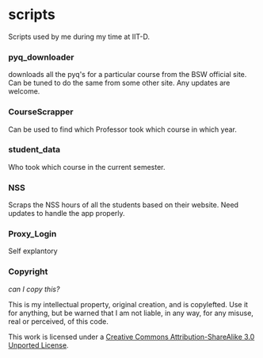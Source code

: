 # scripts

Scripts used by me during my time at IIT-D.
### pyq_downloader
downloads all the pyq's for a particular course from the BSW official site. Can be tuned to do the same from some other site. Any updates are welcome.
### CourseScrapper
Can be used to find which Professor took which course in which year.
### student_data
Who took which course in the current semester.
### NSS
Scraps the NSS hours of all the students based on their website. Need updates to handle the app properly.

### Proxy_Login
Self explantory

### Copyright
_can I copy this?_  

This is my intellectual property, original creation, and is copylefted. Use it for anything, but be warned that I am not liable, in any way, for any misuse, real or perceived, of this code.

This work is licensed under a [Creative Commons Attribution-ShareAlike 3.0 Unported License](http://creativecommons.org/licenses/by-sa/3.0/).